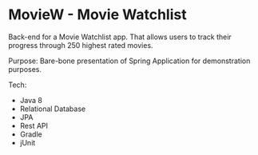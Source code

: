# MovieW - Movie Watchlist

Back-end for a Movie Watchlist app. That allows users to track their progress through 250 highest rated movies.

Purpose: Bare-bone presentation of Spring Application for demonstration purposes.

Tech:
- Java 8
- Relational Database
- JPA
- Rest API
- Gradle
- jUnit
